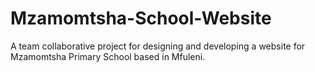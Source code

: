# Mzamomtsha-School-Website
A team collaborative project for designing and developing a website for Mzamomtsha Primary School based in Mfuleni.
